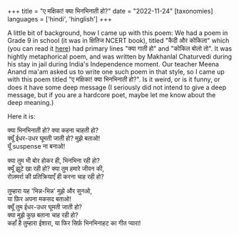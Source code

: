+++
title = "ए मक्षिका! क्या भिनभिनाती हो?"
date = "2022-11-24"
[taxonomies]
languages = ['hindi', 'hinglish']
+++

A little bit of background, how I came up with this poem:
We had a poem in Grade 9 in school (it was in क्षितिज NCERT book), titled "कैदी और कोकिला" which (you can read it [here](https://www.hindipyala.com/kaidi-aur-kokila)) had  primary lines "क्या गाती हो" and "कोकिल बोलो तो". It was hightly metaphorical poem, and was written by Makhanlal Chaturvedi during his stay in jail during India's Independence moment. Our teacher Meena Anand ma'am asked us to write one such poem in that style, so I came up with this poem titled "ए मक्षिका! क्या भिनभिनाती हो?". Is it weird, or is it funny, or does it have some deep message (I seriously did not intend to give a deep message, but if you are a hardcore poet, maybe let me know about the deep meaning.)
<!-- more -->

Here it is:

क्या भिनभिनाती हो? क्या कहना चाहती हो?  
क्यूँ ईधर-उधर घूमती जाती हो? मुझे बताओ!  
यूँ suspense ना बनाओ!

क्या तुम भी बोर होकर ही, भिनभिना रही हो?  
क्यूँ झूटे खा रही हो? क्या तुम हमारे जीवन की,  
रोज़मर्रा की प्रतिक्रियाएँ ही करना चाह रही हो?

तुम्हारा यह 'भिन्न-भिन्न' मुझे और सुनओ,  
या फ़िर अपना मकसद बताओ!  
क्यूँ तुम ईधर-उधर घूमती जाती हो?  
क्या मुझे कुछ बताना चाह रही हो?  
कहाँ है तुम्हारा ईशारा, या फिर सिर्फ़ भिनभिनाहट का गीत प्यारा!